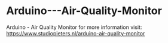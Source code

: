 # Arduino---Air-Quality-Monitor
Arduino - Air Quality Monitor
for more information visit:  https://www.studiopieters.nl/arduino-air-quality-monitor
